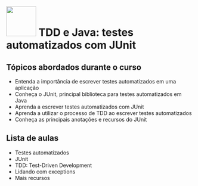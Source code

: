 <h1>
  <img src="https://www.alura.com.br/assets/api/cursos/tdd-java-testes-automatizados-junit.svg" height="80" width="80">
    TDD e Java: testes automatizados com JUnit
  </br>
</h1>

## Tópicos abordados durante o curso

* Entenda a importância de escrever testes automatizados em uma aplicação
* Conheça o JUnit, principal biblioteca para testes automatizados em Java
* Aprenda a escrever testes automatizados com JUnit
* Aprenda a utilizar o processo de TDD ao escrever testes automatizados
* Conheça as principais anotações e recursos do JUnit

## Lista de aulas

* Testes automatizados
* JUnit
* TDD: Test-Driven Development
* Lidando com exceptions
* Mais recursos